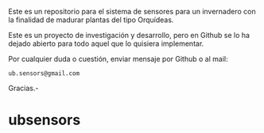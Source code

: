 Este es un repositorio para el sistema de sensores para un invernadero con la  finalidad de madurar plantas del tipo Orquídeas.

Este es un proyecto de investigación y desarrollo, pero en Github se lo ha dejado abierto para todo aquel que lo quisiera implementar.

Por cualquier duda o cuestión, enviar mensaje por Github o al mail:

	ub.sensors@gmail.com

Gracias.- 
# ubsensors
